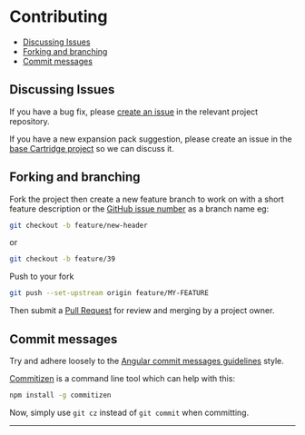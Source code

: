 # Contributing

- [Discussing Issues](#discussing-issues)
- [Forking and branching](#forking-and-branching)
- [Commit messages](#commit-messages)

## Discussing Issues
If you have a bug fix, please [create an issue][new-issue-url] in the relevant project repository.

If you have a new expansion pack suggestion, please create an issue in the [base Cartridge project](https://github.com/cartridge/cartridge) so we can discuss it.

## Forking and branching
Fork the project then create a new feature branch to work on with a short feature description or the [GitHub issue number][issues-url] as a branch name eg:
```sh
git checkout -b feature/new-header
```

or

```sh
git checkout -b feature/39
```

Push to your fork
```sh
git push --set-upstream origin feature/MY-FEATURE
```

Then submit a [Pull Request][pr-url] for review and merging by a project owner.

## Commit messages
Try and adhere loosely to the [Angular commit messages guidelines](https://github.com/angular/angular.js/blob/master/CONTRIBUTING.md#-git-commit-guidelines) style.

[Commitizen](https://github.com/commitizen/cz-cli) is a command line tool which can help with this:
```sh
npm install -g commitizen
```
Now, simply use `git cz` instead of `git commit` when committing.

---

[issues-url]: https://github.com/cartridge/cartridge-sass/issues
[new-issue-url]: https://github.com/cartridge/cartridge-sass/issues/new
[pr-url]: https://github.com/cartridge/cartridge-sass/compare
